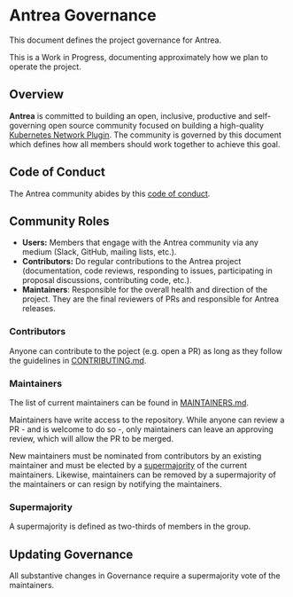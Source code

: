 # Antrea Governance

This document defines the project governance for Antrea.

This is a Work in Progress, documenting approximately how we plan to operate the
project.

## Overview

**Antrea** is committed to building an open, inclusive, productive and
self-governing open source community focused on building a high-quality
[Kubernetes Network
Plugin](https://kubernetes.io/docs/concepts/extend-kubernetes/compute-storage-net/network-plugins/). The
community is governed by this document which defines how all members should work
together to achieve this goal.

## Code of Conduct

The Antrea community abides by this [code of conduct](CODE_OF_CONDUCT.md).

## Community Roles

* **Users:** Members that engage with the Antrea community via any medium
  (Slack, GitHub, mailing lists, etc.).
* **Contributors:** Do regular contributions to the Antrea project
  (documentation, code reviews, responding to issues, participating in proposal
  discussions, contributing code, etc.).
* **Maintainers**: Responsible for the overall health and direction of the
  project. They are the final reviewers of PRs and responsible for Antrea
  releases.

### Contributors

Anyone can contribute to the poject (e.g. open a PR) as long as they follow the
guidelines in [CONTRIBUTING.md](CONTRIBUTING.md).

### Maintainers

The list of current maintainers can be found in
[MAINTAINERS.md](MAINTAINERS.md).

Maintainers have write access to the repository. While anyone can review a PR -
and is welcome to do so -, only maintainers can leave an approving review, which
will allow the PR to be merged.

New maintainers must be nominated from contributors by an existing maintainer
and must be elected by a [supermajority](#supermajority) of the current
maintainers. Likewise, maintainers can be removed by a supermajority of the
maintainers or can resign by notifying the maintainers.

### Supermajority

A supermajority is defined as two-thirds of members in the group.

## Updating Governance

All substantive changes in Governance require a supermajority vote of the
maintainers.
